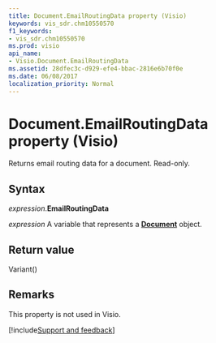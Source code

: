 ```yaml
---
title: Document.EmailRoutingData property (Visio)
keywords: vis_sdr.chm10550570
f1_keywords:
- vis_sdr.chm10550570
ms.prod: visio
api_name:
- Visio.Document.EmailRoutingData
ms.assetid: 28dfec3c-d929-efe4-bbac-2816e6b70f0e
ms.date: 06/08/2017
localization_priority: Normal
---
```



# Document.EmailRoutingData property (Visio)

Returns email routing data for a document. Read-only. 


## Syntax

_expression_.**EmailRoutingData**

_expression_ A variable that represents a **[Document](Visio.Document.md)** object.


## Return value

Variant()


## Remarks

This property is not used in Visio.

[!include[Support and feedback](~/includes/feedback-boilerplate.md)]